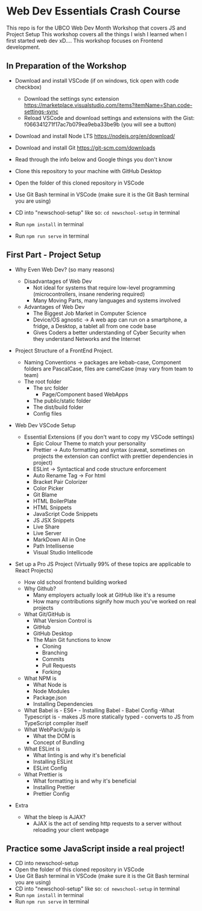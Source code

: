 # **Web Dev Essentials Crash Course**

This repo is for the UBCO Web Dev Month Workshop that covers JS and Project Setup
This workshop covers all the things I wish I learned when I first started web dev xD....
This workshop focuses on Frontend development.

## **In Preparation of the Workshop**

- Download and install VSCode (if on windows, tick open with code checkbox)
  - Download the settings sync extension https://marketplace.visualstudio.com/items?itemName=Shan.code-settings-sync
  - Reload VSCode and download settings and extensions with the Gist: f066341271f17ac7b079ea9eba33be9b  (you will see a button)
  
- Download and install Node LTS https://nodejs.org/en/download/
- Download and install Git https://git-scm.com/downloads
- Read through the info below and Google things you don't know
- Clone this repository to your machine with GitHub Desktop
- Open the folder of this cloned repository in VSCode
- Use Git Bash terminal in VSCode (make sure it is the Git Bash terminal you are using)
- CD into "newschool-setup" like so: `cd newschool-setup` in terminal
- Run `npm install` in terminal 
- Run `npm run serve` in terminal

## **First Part - Project Setup**

- Why Even Web Dev? (so many reasons)

  - Disadvantages of Web Dev
    - Not ideal for systems that require low-level programming (microcontrollers, insane rendering required)
    - Many Moving Parts, many languages and systems involved
  - Advantages of Web Dev
    - The Biggest Job Market in Computer Science
    - Device/OS agnostic &rightarrow; A web app can run on a smartphone, a fridge, a Desktop, a tablet all from one code base
    - Gives Coders a better understanding of Cyber Security when they understand Networks and the Internet

- Project Structure of a FrontEnd Project.

  - Naming Conventions &rightarrow; packages are kebab-case, Component folders are PascalCase, files are camelCase (may vary from team to team)
  - The root folder
    - The src folder
      - Page/Component based WebApps
    - The public/static folder
    - The dist/build folder
    - Config files

- Web Dev VSCode Setup

  - Essential Extensions (if you don't want to copy my VSCode settings)
    - Epic Colour Theme to match your personality
    - Prettier &rightarrow; Auto formatting and syntax (caveat, sometimes on projects the extension can conflict with prettier dependencies in project)
    - ESLint &rightarrow; Syntactical and code structure enforcement
    - Auto Rename Tag &rightarrow; For html
    - Bracket Pair Colorizer
    - Color Picker
    - Git Blame
    - HTML BoilerPlate
    - HTML Snippets
    - JavaScript Code Snippets
    - JS JSX Snippets
    - Live Share
    - Live Server
    - MarkDown All in One
    - Path Intellisense
    - Visual Studio Intellicode

- Set up a Pro JS Project (Virtually 99% of these topics are applicable to React Projects)

  - How old school frontend building worked
  - Why Github?
    - Many employers actually look at GitHub like it's a resume
    - How many contributions signify how much you've worked on real projects
  - What Git/GitHub is
    - What Version Control is
    - GitHub
    - GitHub Desktop
    - The Main Git functions to know
      - Cloning
      - Branching
      - Commits
      - Pull Requests
      - Forking
  - What NPM is
    - What Node is
    - Node Modules
    - Package.json
    - Installing Dependencies
  - What Babel is - ES6+ - Installing Babel - Babel Config
    -What Typescript is - makes JS more statically typed - converts to JS from TypeScript compiler itself
  - What WebPack/gulp is
    - What the DOM is
    - Concept of Bundling
  - What ESLint is
    - What linting is and why it's beneficial
    - Installing ESLint
    - ESLint Config
  - What Prettier is
    - What formatting is and why it's beneficial
    - Installing Prettier
    - Prettier Config

- Extra
  - What the bleep is AJAX?
    - AJAX is the act of sending http requests to a server without reloading your client webpage
    
 ## **Practice some JavaScript inside a real project!**
  - CD into newschool-setup 
  - Open the folder of this cloned repository in VSCode
  - Use Git Bash terminal in VSCode (make sure it is the Git Bash terminal you are using)
  - CD into "newschool-setup" like so: `cd newschool-setup` in terminal
  - Run `npm install` in terminal 
  - Run `npm run serve` in terminal
